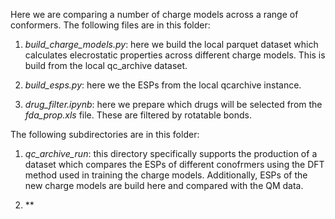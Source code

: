 Here we are comparing a number of charge models across a range of conformers. 
The following files are in this folder:

1. *build_charge_models.py*: here we build the local parquet dataset which calculates elecrostatic properties 
across different charge models. This is build from the local qc_archive dataset.

2. *build_esps.py*: here we the ESPs from the local qcarchive instance.

3. *drug_filter.ipynb*: here we prepare which drugs will be selected from the *fda_prop.xls* file. These are filtered by
rotatable bonds.

The following subdirectories are in this folder:

1. *qc_archive_run*: this directory specifically supports the production of a dataset which compares the ESPs of different conofrmers
using the DFT method used in training the charge models. Additionally, ESPs of the new charge models are build here and compared with the QM data. 

2. **